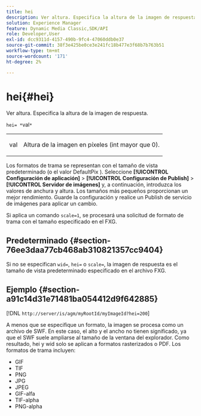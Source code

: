 ```yaml
---
title: hei
description: Ver altura. Especifica la altura de la imagen de respuesta.
solution: Experience Manager
feature: Dynamic Media Classic,SDK/API
role: Developer,User
exl-id: dcc9311d-4157-490b-9fc4-47060ddb0e37
source-git-commit: 38f3e425be0ce3e241fc18b477e3f68b7b763b51
workflow-type: tm+mt
source-wordcount: '171'
ht-degree: 2%

---
```


# hei{#hei}

Ver altura. Especifica la altura de la imagen de respuesta.

`hei= *`val`*`

<table id="simpletable_627E67D201744588815325F3C55F76A5"> 
 <tr class="strow"> 
  <td class="stentry"> <p><span class="codeph"> <span class="varname"> val</span></span> </p> </td> 
  <td class="stentry"> <p>Altura de la imagen en píxeles (int mayor que 0). </p></td> 
 </tr> 
</table>

Los formatos de trama se representan con el tamaño de vista predeterminado (o el valor DefaultPix ). Seleccione **[!UICONTROL Configuración de aplicación]** > **[!UICONTROL Configuración de Publish]** > **[!UICONTROL Servidor de imágenes]** y, a continuación, introduzca los valores de anchura y altura. Los tamaños más pequeños proporcionan un mejor rendimiento. Guarde la configuración y realice un Publish de servicio de imágenes para aplicar un cambio.

Si aplica un comando `scale=1`, se procesará una solicitud de formato de trama con el tamaño especificado en el FXG.

## Predeterminado {#section-76ee3daa77cb468ab310821357cc9404}

Si no se especifican `wid=`, `hei=` o `scale=`, la imagen de respuesta es el tamaño de vista predeterminado especificado en el archivo FXG.

## Ejemplo {#section-a91c14d31e71481ba054412d9f642885}

[!DNL `http://server/is/agm/myRootId/myImageId?hei=200`]

A menos que se especifique un formato, la imagen se procesa como un archivo de SWF. En este caso, el alto y el ancho no tienen significado, ya que el SWF suele ampliarse al tamaño de la ventana del explorador. Como resultado, hei y wid solo se aplican a formatos rasterizados o PDF. Los formatos de trama incluyen:

* GIF
* TIF
* PNG
* JPG
* JPEG
* GIF-alfa
* TIF-alpha
* PNG-alpha
